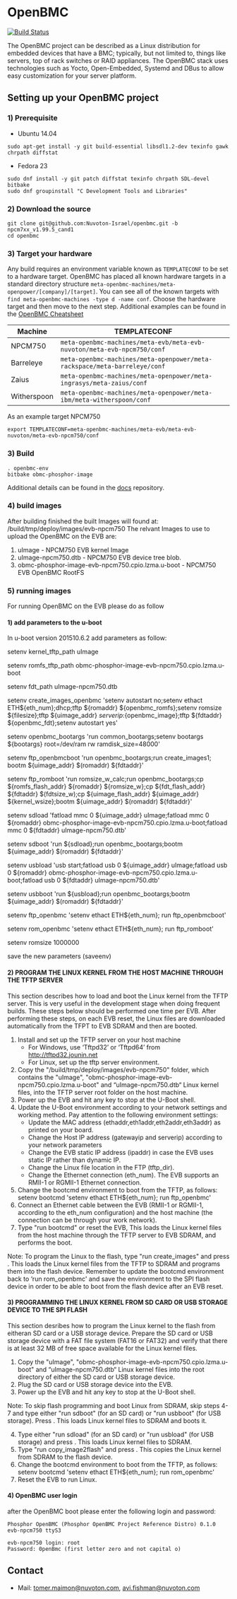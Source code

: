 # OpenBMC #

[![Build Status](https://openpower.xyz/buildStatus/icon?job=openbmc-build)](https://openpower.xyz/job/openbmc-build/)

The OpenBMC project can be described as a Linux distribution for embedded
devices that have a BMC; typically, but not limited to, things like servers,
top of rack switches or RAID appliances. The OpenBMC stack uses technologies
such as Yocto, Open-Embedded, Systemd and DBus to allow easy customization
for your server platform.


## Setting up your OpenBMC project ##

### 1) Prerequisite ###
- Ubuntu 14.04

```
sudo apt-get install -y git build-essential libsdl1.2-dev texinfo gawk chrpath diffstat
```

- Fedora 23

```
sudo dnf install -y git patch diffstat texinfo chrpath SDL-devel bitbake
sudo dnf groupinstall "C Development Tools and Libraries"
```
### 2) Download the source ###
```
git clone git@github.com:Nuvoton-Israel/openbmc.git -b npcm7xx_v1.99.5_cand1
cd openbmc
```

### 3) Target your hardware ###
Any build requires an environment variable known as `TEMPLATECONF` to be set
to a hardware target.  OpenBMC has placed all known hardware targets in a
standard directory structure `meta-openbmc-machines/meta-openpower/[company]/[target]`.
You can see all of the known targets with `find meta-openbmc-machines -type d -name conf`.
Choose the hardware target and then move to the next step. Additional examples
can be found in the [OpenBMC Cheatsheet](https://github.com/openbmc/docs/blob/master/cheatsheet.md)

Machine | TEMPLATECONF
--------|---------
NPCM750 | ```meta-openbmc-machines/meta-evb/meta-evb-nuvoton/meta-evb-npcm750/conf```
Barreleye | ```meta-openbmc-machines/meta-openpower/meta-rackspace/meta-barreleye/conf```
Zaius| ```meta-openbmc-machines/meta-openpower/meta-ingrasys/meta-zaius/conf```
Witherspoon| ```meta-openbmc-machines/meta-openpower/meta-ibm/meta-witherspoon/conf```


As an example target NPCM750
```
export TEMPLATECONF=meta-openbmc-machines/meta-evb/meta-evb-nuvoton/meta-evb-npcm750/conf
```

### 3) Build ###

```
. openbmc-env
bitbake obmc-phosphor-image
```

Additional details can be found in the [docs](https://github.com/openbmc/docs)
repository.

### 4) build images  ###
After building finished the built Images will found at:
<NPCM7xx folder>/build/tmp/deploy/images/evb-npcm750
The relvant Images to use to upload the OpenBMC on the EVB are:

1. uImage - NPCM750 EVB kernel Image
2. uImage-npcm750.dtb - NPCM750 EVB device tree blob.
3. obmc-phosphor-image-evb-npcm750.cpio.lzma.u-boot - NPCM750 EVB OpenBMC RootFS

### 5) running images  ###
For running OpenBMC on the EVB please do as follow

#### 1) add parameters to the u-boot ###
In u-boot version 201510.6.2 add parameters as follow:

setenv kernel_tftp_path uImage

setenv romfs_tftp_path obmc-phosphor-image-evb-npcm750.cpio.lzma.u-boot

setenv fdt_path uImage-npcm750.dtb

setenv create_images_openbmc 'setenv autostart no;setenv ethact ETH${eth_num};dhcp;tftp ${romaddr} ${openbmc_romfs};setenv romsize ${filesize};tftp ${uimage_addr} ${serverip}:${openbmc_image};tftp ${fdtaddr} ${openbmc_fdt};setenv autostart yes'

setenv openbmc_bootargs 'run common_bootargs;setenv bootargs ${bootargs} root=/dev/ram rw ramdisk_size=48000'

setenv ftp_openbmcboot 'run openbmc_bootargs;run create_images1; bootm ${uimage_addr} $(romaddr) ${fdtaddr}'

setenv ftp_romboot 'run romsize_w_calc;run openbmc_bootargs;cp ${romfs_flash_addr} ${romaddr} ${romsize_w};cp ${fdt_flash_addr} ${fdtaddr} $(fdtsize_w);cp ${uimage_flash_addr} ${uimage_addr} ${kernel_wsize};bootm ${uimage_addr} $(romaddr) ${fdtaddr}'

setenv sdload 'fatload mmc 0 ${uimage_addr} uImage;fatload mmc 0 ${romaddr} obmc-phosphor-image-evb-npcm750.cpio.lzma.u-boot;fatload mmc 0 ${fdtaddr} uImage-npcm750.dtb'

setenv sdboot 'run ${sdload};run openbmc_bootargs;bootm ${uimage_addr} $(romaddr) ${fdtaddr}'

setenv usbload 'usb start;fatload usb 0 ${uimage_addr} uImage;fatload usb 0 ${romaddr} obmc-phosphor-image-evb-npcm750.cpio.lzma.u-boot;fatload usb 0 ${fdtaddr} uImage-npcm750.dtb'

setenv usbboot 'run ${usbload};run openbmc_bootargs;bootm ${uimage_addr} $(romaddr) ${fdtaddr}'

setenv ftp_openbmc 'setenv ethact ETH${eth_num}; run ftp_openbmcboot'

setenv rom_openbmc 'setenv ethact ETH${eth_num}; run ftp_romboot'

setenv romsize 1000000

save the new parameters (saveenv)

#### 2) PROGRAM THE LINUX KERNEL FROM THE HOST MACHINE THROUGH THE TFTP SERVER ####

This section describes how to load and boot the Linux kernel from the TFTP server. This is
very useful in the development stage when doing frequent builds.
These steps below should be performed one time per EVB.
After performing these steps, on each EVB reset, the Linux files are downloaded
automatically from the TFPT to EVB SDRAM and then are booted.

1. Install and set up the TFTP server on your host machine
    - For Windows, use ‘Tftpd32’ or ‘Tftpd64’ from http://tftpd32.jounin.net
	- For Linux, set up the tftp server environment.
2. Copy the "/build/tmp/deploy/images/evb-npcm750" folder, which contains the "uImage", 
   "obmc-phosphor-image-evb-npcm750.cpio.lzma.u-boot" and “uImage-npcm750.dtb“ 
   Linux kernel files, into the TFTP server root folder on the host machine.
3. Power up the EVB and hit any key to stop at the U-Boot shell.
4. Update the U-Boot environment according to your network settings and working method. 
   Pay attention to the following environment settings:
	- Update the MAC address (ethaddr,eth1addr,eth2addr,eth3addr) as printed on your board.
	- Change the Host IP address (gatewayip and serverip) according to your network
	  parameters
	- Change the EVB static IP address (ipaddr) in case the EVB uses static IP rather than
	  dynamic IP.
	- Change the Linux file location in the FTP (tftp_dir).
	- Change the Ethernet connection (eth_num). The EVB supports an RMII-1 or RGMII-1
	  Ethernet connection.
5. Change the bootcmd environment to boot from the TFTP, as follows:
   setenv bootcmd 'setenv ethact ETH${eth_num}; run ftp_openbmc'
6. Connect an Ethernet cable between the EVB (RMII-1 or RGMII-1, according to the
   eth_num configuration) and the host machine (the connection can be through your
   work network).
8. Type "run bootcmd" or reset the EVB, This loads the Linux kernel files from the host
   machine through the TFTP server to EVB SDRAM, and performs the boot.
   
Note: To program the Linux to the flash, type "run create_images" and press <ENTER>.
This loads the Linux kernel files from the TFTP to SDRAM and programs them into
the flash device. Remember to update the bootcmd environment back to ‘run
rom_openbmc' and save the environment to the SPI flash device in order to be able to boot
from the flash device after an EVB reset.

#### 3) PROGRAMMING THE LINUX KERNEL FROM SD CARD OR USB STORAGE DEVICE TO THE SPI FLASH ####

This section desribes how to program the Linux kernel to the flash from eitheran SD card or
a USB storage device.
Prepare the SD card or USB storage device with a FAT file system (FAT16 or FAT32) and
verify that there is at least 32 MB of free space available for the Linux kernel files.

1. Copy the "uImage", "obmc-phosphor-image-evb-npcm750.cpio.lzma.u-boot" and 
    “uImage-npcm750.dtb“ Linux kernel files into the root
    directory of either the SD card or USB storage device.
2. Plug the SD card or USB storage device into the EVB.
3. Power up the EVB and hit any key to stop at the U-Boot shell.
   
Note: To skip flash programming and boot Linux from SDRAM, skip steps 4-7 and type
either "run sdboot" (for an SD card) or "run usbboot" (for USB storage). Press
<ENTER>. This loads Linux kernel files to SDRAM and boots it.

4. Type either "run sdload" (for an SD card) or "run usbload" (for USB storage) and press
   <ENTER>. This loads Linux kernel files to SDRAM.
5. Type "run copy_image2flash" and press <ENTER>. This copies the Linux kernel from
   SDRAM to the flash device.
6. Change the bootcmd environment to boot from the TFTP, as follows:
   setenv bootcmd 'setenv ethact ETH${eth_num}; run rom_openbmc'
7. Reset the EVB to run Linux.

#### 4) OpenBMC user login ####
after the OpenBMC boot please enter the following login and password:

```
Phosphor OpenBMC (Phosphor OpenBMC Project Reference Distro) 0.1.0 evb-npcm750 ttyS3

evb-npcm750 login: root
Password: 0penBmc (first letter zero and not capital o)
```

## Contact ##
- Mail: tomer.maimon@nuvoton.com, avi.fishman@nuvoton.com